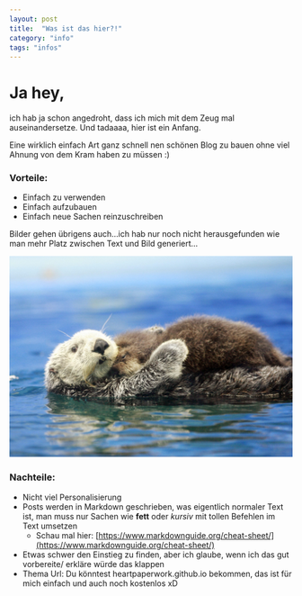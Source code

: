 ```yaml
---
layout: post
title:  "Was ist das hier?!"
category: "info"
tags: "infos"
---
```


# Ja hey, 

ich hab ja schon angedroht, dass ich mich mit dem Zeug mal auseinandersetze. Und tadaaaa, hier ist ein Anfang.

Eine wirklich einfach Art ganz schnell nen schönen Blog zu bauen ohne viel Ahnung von dem Kram haben zu müssen :)

### Vorteile:
- Einfach zu verwenden
- Einfach aufzubauen
- Einfach neue Sachen reinzuschreiben

Bilder gehen übrigens auch...ich hab nur noch nicht herausgefunden wie man mehr Platz zwischen Text und Bild generiert...

![cooles Bild](/pictures/otter.jpg)

### Nachteile:
- Nicht viel Personalisierung
- Posts werden in Markdown geschrieben, was eigentlich normaler Text ist, man muss nur Sachen wie **fett** oder *kursiv* mit tollen Befehlen im Text umsetzen
  - Schau mal hier: [https://www.markdownguide.org/cheat-sheet/](https://www.markdownguide.org/cheat-sheet/)
- Etwas schwer den Einstieg zu finden, aber ich glaube, wenn ich das gut vorbereite/ erkläre würde das klappen
- Thema Url: Du könntest heartpaperwork.github.io bekommen, das ist für mich einfach und auch noch kostenlos xD